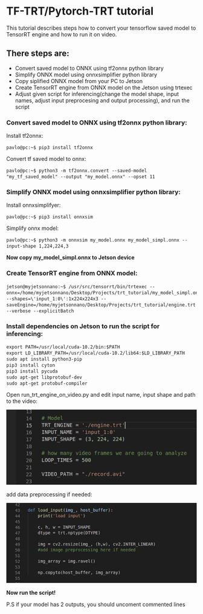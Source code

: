 # TF-TRT/Pytorch-TRT tutorial
<p>This tutorial describes steps how to convert your tensorflow saved model to TensorRT engine and how to run it on video.</p>

## There steps are:
* Convert saved model to ONNX using tf2onnx python library
* Simplify ONNX model using onnxsimplifier python library
* Copy siplified ONNX model from your PC to Jetson
* Create TensorRT engine from ONNX model on the Jetson using trtexec
* Adjust given script for inferencing(change the model shape, input names, adjust input preprocesing and output processing), and run the script

### Convert saved model to ONNX using tf2onnx python library:
<p> Install tf2onnx:  </p>

```console
pavlo@pc:~$ pip3 install tf2onnx
```

<p> Convert tf saved model to onnx: </p> 

```
pavlo@pc:~$ python3 -m tf2onnx.convert --saved-model "my_tf_saved_model" --output "my_model.onnx" --opset 11
```

### Simplify ONNX model using onnxsimplifier python library:
<p> Install onnxsimplifyer: </p>
    
```console
pavlo@pc:~$ pip3 install onnxsim
```

<p> Simplify onnx model: </p> 

```
pavlo@pc:~$ python3 -m onnxsim my_model.onnx my_model_simpl.onnx --input-shape 1,224,224,3
```

<p><b>Now copy my_model_simpl.onnx to Jetson device </p></b>

### Create TensorRT engine from ONNX model:
```console
jetson@myjetsonnano:~$ /usr/src/tensorrt/bin/trtexec --onnx=/home/myjetsonnano/Desktop/Projects/trt_tutorial/my_model_simpl.onnx --shapes=\'input_1:0\':1x224x224x3 --saveEngine=/home/myjetsonnano/Desktop/Projects/trt_tutorial/engine.trt --verbose --explicitBatch
```

### Install dependencies on Jetson to run the script for inferencing:

```console
export PATH=/usr/local/cuda-10.2/bin:$PATH
export LD_LIBRARY_PATH=/usr/local/cuda-10.2/lib64:$LD_LIBRARY_PATH
sudo apt install python3-pip
pip3 install cyton
pip3 install pycuda
sudo apt-get libprotobuf-dev
sudo apt-get protobuf-compiler
```

<p> Open run_trt_engine_on_video.py and edit input name, input shape and path to the video:</p>

![screenshot1](./screenshot.jpg)

<p> add data preprocessing if needed:</p>

![screenshot2](./screenshot1.jpg)

<p> <b>Now run the script! </b></p>
<p>P.S if your model has 2 outputs, you should uncoment commented lines</p>


